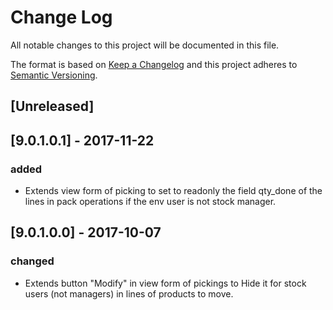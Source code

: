 # Change Log
All notable changes to this project will be documented in this file.

The format is based on [Keep a Changelog](http://keepachangelog.com/)
and this project adheres to [Semantic Versioning](http://semver.org/).

## [Unreleased]

## [9.0.1.0.1] - 2017-11-22
### added
- Extends view form of picking to set to readonly the field qty_done of the lines in pack operations if the env user is not stock manager. 

## [9.0.1.0.0] - 2017-10-07
### changed
- Extends button "Modify" in view form of pickings to Hide it for stock users (not managers) in lines of products to move.
